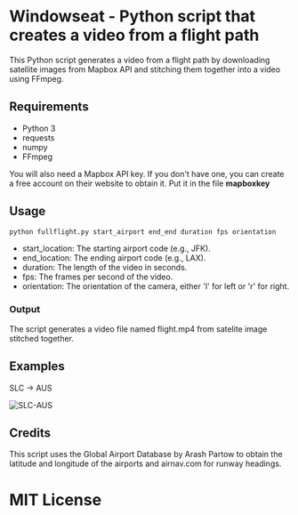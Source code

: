 # Windowseat - Python script that creates a video from a flight path
This Python script generates a video from a flight path by downloading satellite images from Mapbox API and stitching them together into a video using FFmpeg.

## Requirements
- Python 3
- requests
- numpy
- FFmpeg

You will also need a Mapbox API key. If you don't have one, you can create a free account on their website to obtain it. Put it in the file  **mapboxkey**

## Usage
```bash
python fullflight.py start_airport end_end duration fps orientation
```
- start_location: The starting airport code (e.g., JFK).
- end_location: The ending airport code (e.g., LAX).
- duration: The length of the video in seconds.
- fps: The frames per second of the video.
- orientation: The orientation of the camera, either 'l' for left or 'r' for right.

### Output

The script generates a video file named flight.mp4 from satelite image stitched together.
## Examples
SLC -> AUS 

![SLC-AUS](github.com/jdszekeres/windowseat/examples/SLC-AUS.gif)
## Credits
This script uses the Global Airport Database by Arash Partow to obtain the latitude and longitude of the airports and airnav.com for runway headings.
# MIT License
